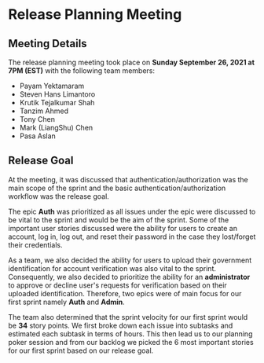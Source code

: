 # Release Planning Meeting

## Meeting Details
The release planning meeting took place on **Sunday September 26, 2021 at 7PM (EST)**  with the following team members:

  - Payam Yektamaram
  - Steven Hans Limantoro
  - Krutik Tejalkumar Shah
  - Tanzim Ahmed
  - Tony Chen
  - Mark (LiangShu) Chen
  - Pasa Aslan


## Release Goal
At the meeting, it was discussed that authentication/authorization was the main scope of the sprint and the basic authentication/authorization workflow was the release goal.

The epic **Auth** was prioritized as all issues under the epic were discussed to be vital to the sprint and would be the aim of the sprint.
Some of the important user stories discussed were the ability for users to create an account, log in, log out, and reset their password in the case they lost/forget their credentials.

As a team, we also decided the ability for users to upload their government identification for account verification was also vital to the sprint.
Consequently, we also decided to prioritize the ability for an **administrator** to approve or decline user's requests for  verification based on their uploaded identification. 
Therefore, two epics were of main focus for our first sprint namely **Auth** and **Admin**.

The team also determined that the sprint velocity for our first sprint would be **34** story points. We first broke down each issue into subtasks and estimated each subtask in terms of hours. This then lead us to our planning poker session and from our backlog we picked the 6 most important stories for our first sprint based on our release goal.